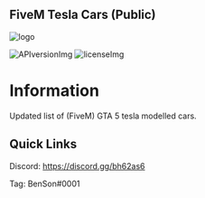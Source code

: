 ## FiveM Tesla Cars (Public)

[APIversionImg]: https://img.shields.io/badge/Car%20Staus-Stable-green
[licenseImg]: https://img.shields.io/badge/Version-0.1-blue

[logo]: https://i.imgur.com/c9RMd9j.png
<!-- The stuff above isn't visible in the readme -->

![logo]

 ![APIversionImg] ![licenseImg]

# Information 

Updated list of (FiveM) GTA 5 tesla modelled cars.

## Quick Links

Discord: https://discord.gg/bh62as6

Tag: BenSon#0001

